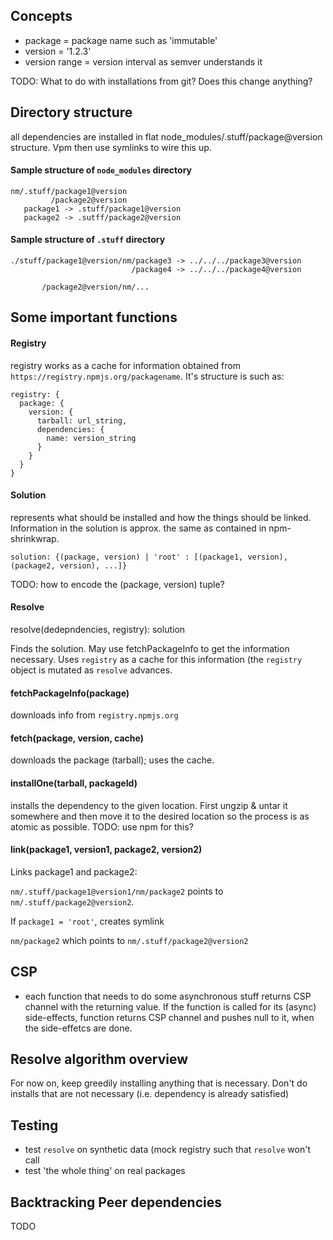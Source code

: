 ## Concepts
- package = package name such as 'immutable'
- version = '1.2.3' 
- version range = version interval as semver understands it

TODO: What to do with installations from git? Does this change anything?

## Directory structure
all dependencies are installed in flat node_modules/.stuff/package@version structure. Vpm then use
symlinks to wire this up.

#### Sample structure of `node_modules` directory

    nm/.stuff/package1@version
             /package2@version
       package1 -> .stuff/package1@version
       package2 -> .sutff/package2@version

#### Sample structure of `.stuff` directory

    ./stuff/package1@version/nm/package3 -> ../../../package3@version
                               /package4 -> ../../../package4@version

           /package2@version/nm/...

## Some important functions


#### Registry 

registry works as a cache for information obtained from `https://registry.npmjs.org/packagename`.
It's structure is such as:

    registry: {
      package: {
        version: {
          tarball: url_string,
          dependencies: {
            name: version_string
          }
        }
      }
    }

#### Solution

represents what should be installed and how the things should be linked. Information in the solution
is approx. the same as contained in npm-shrinkwrap.

    solution: {(package, version) | 'root' : [(package1, version), (package2, version), ...]}

TODO: how to encode the (package, version) tuple?

#### Resolve
resolve(dedepndencies, registry): solution

Finds the solution. May use fetchPackageInfo to get the information necessary. Uses `registry` as a
cache for this information (the `registry` object is mutated as `resolve` advances.

#### fetchPackageInfo(package)
downloads info from `registry.npmjs.org`


#### fetch(package, version, cache)
downloads the package (tarball); uses the cache.

#### installOne(tarball, packageId)
installs the dependency to the given location. First ungzip & untar it somewhere and then move it to
the desired location so the process is as atomic as possible. TODO: use npm for this?

#### link(package1, version1, package2, version2)
Links package1 and package2: 

`nm/.stuff/package1@version1/nm/package2` points to `nm/.stuff/package2@version2`. 

If `package1 = 'root'`, creates symlink

`nm/package2` which points to `nm/.stuff/package2@version2`

## CSP
- each function that needs to do some asynchronous stuff returns CSP channel with the returning
  value. If the function is called for its (async) side-effects, function returns CSP channel and
  pushes null to it, when the side-effetcs are done.

## Resolve algorithm overview
For now on, keep greedily installing anything that is necessary. Don't do installs that are not
necessary (i.e. dependency is already satisfied)

## Testing
- test `resolve` on synthetic data (mock registry such that `resolve` won't call 
- test 'the whole thing' on real packages
       
## Backtracking Peer dependencies
TODO



